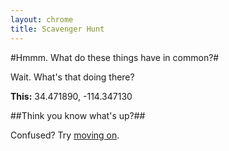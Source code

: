 ```yaml
---
layout: chrome
title: Scavenger Hunt
---
```

#Hmmm. What do these things have in common?#

Wait. What's that doing there?

**This:** 34.471890, -114.347130

##Think you know what's up?##

Confused? Try [moving on](08.html "moving on").